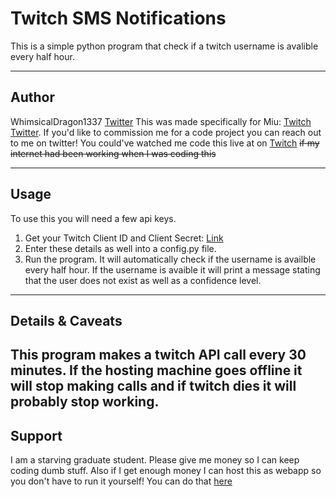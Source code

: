 # Twitch SMS Notifications

This is a simple python program that check if a twitch username is avalible every half hour.

---
## Author

WhimsicalDragon1337 [Twitter](https://twitter.com/Whimsical1337)
This was made specifically for Miu: [Twitch](https://www.twitch.tv/miwupy) [Twitter](https://twitter.com/Miwupy). If you'd like to commission me for a code project you can reach out to me on twitter!
You could've watched me code this live at on [Twitch](https://www.twitch.tv/whimsicaldragon1337) ~~if my internet had been working when I was coding this~~

---
## Usage

To use this you will need a few api keys.

1. Get your Twitch Client ID and Client Secret: [Link](https://dev.twitch.tv/docs/api/get-started)
2. Enter these details as well into a config.py file.
3. Run the program. It will automatically check if the username is availble every half hour. If the username is avaible it will print a message stating that the user does not exist as well as a confidence level.

---
## Details & Caveats

This program makes a twitch API call every 30 minutes. If the hosting machine goes offline it will stop making calls and if twitch dies it will probably stop working.
---
## Support

I am a starving graduate student. Please give me money so I can keep coding dumb stuff. Also if I get enough money I can host this as webapp so you don't have to run it yourself! You can do that [here](https://ko-fi.com/whimsicaldragon1337)